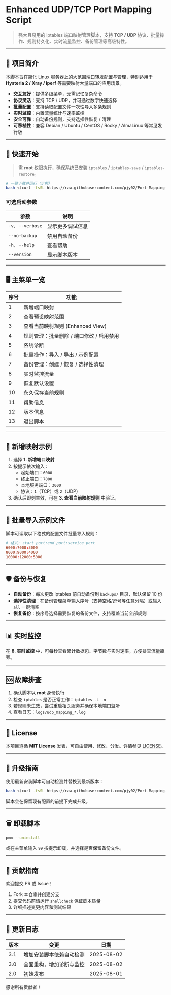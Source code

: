 # Enhanced UDP/TCP Port Mapping Script

> 强大且易用的 iptables 端口映射管理脚本，支持 **TCP / UDP** 协议、批量操作、规则持久化、实时流量监控、备份管理等高级特性。

---

## 📑 项目简介

本脚本旨在简化 Linux 服务器上的大范围端口转发配置与管理，特别适用于 **Hysteria 2 / Xray / iperf** 等需要映射大量端口的应用场景。

* **交互友好**：提供多级菜单，无需记忆复杂命令
* **协议灵活**：支持 TCP / UDP，并可通过数字快速选择
* **批量配置**：支持读取配置文件一次性导入多条规则
* **实时监控**：内置流量统计与速率监控
* **安全可靠**：自动备份规则，支持选择性恢复 / 清理
* **可移植性**：兼容 Debian / Ubuntu / CentOS / Rocky / AlmaLinux 等常见发行版

---

## 🚀 快速开始

> 需 **root** 权限执行，确保系统已安装 `iptables` / `iptables-save` / `iptables-restore`。

```bash
# 一键下载并运行（示例）
bash <(curl -fsSL https://raw.githubusercontent.com/pjy02/Port-Mapping-Manage/refs/heads/main/install_pmm.sh)
```

### 可选启动参数

| 参数 | 说明 |
| ---- | ---- |
| `-v, --verbose` | 显示更多调试信息 |
| `--no-backup` | 禁用自动备份 |
| `-h, --help` | 查看帮助 |
| `--version` | 显示脚本版本 |

---

## 🖥️ 主菜单一览

| 序号 | 功能 |
| ---- | ---- |
| 1 | 新增端口映射 |
| 2 | 查看预设映射范围 |
| 3 | 查看当前映射规则 (Enhanced View) |
| 4 | 规则管理：批量删除 / 端口修改 / 启用禁用 |
| 5 | 系统诊断 |
| 6 | 批量操作：导入 / 导出 / 示例配置 |
| 7 | 备份管理：创建 / 恢复 / 选择性清理 |
| 8 | 实时监控流量 |
| 9 | 恢复默认设置 |
| 10 | 永久保存当前规则 |
| 11 | 帮助信息 |
| 12 | 版本信息 |
| 13 | 退出脚本 |

---

## 🔧 新增映射示例

1. 选择 **1. 新增端口映射**
2. 按提示依次输入：
   * 起始端口：`6000`
   * 终止端口：`7000`
   * 本地服务端口：`3000`
   * 协议：`1`（TCP）或 `2`（UDP）
3. 确认后即刻生效，可在 **3. 查看当前映射规则** 中验证。

---

## 📂 批量导入示例文件

脚本可读取以下格式的配置文件批量导入规则：

```text:sample_rules.conf
# 格式: start_port:end_port:service_port
6000:7000:3000
8000:9000:4000
10000:12000:5000
```

---

## 🛡️ 备份与恢复

* **自动备份**：每次更改 iptables 前自动备份到 `backups/` 目录，默认保留 10 份
* **选择性清理**：在备份管理菜单输入序号（支持空格/逗号等任意分隔）或输入 `all` 一键清空
* **恢复备份**：按序号选择需要恢复的备份文件，支持覆盖当前全部规则

---

## 📊 实时监控

在 **8. 实时监控** 中，可每秒查看累计数据包、字节数与实时速率，方便排查流量瓶颈。

---

## 🆘 故障排查

1. 确认脚本以 **root** 身份执行
2. 检查 `iptables` 是否正常工作：`iptables -L -n`
3. 若规则未生效，尝试重启相关服务并确保本地端口监听
4. 查看日志：`logs/udp_mapping_*.log`

---

## 📜 License

本项目遵循 **MIT License** 发表，可自由使用、修改、分发。详情参见 [LICENSE](./LICENSE)。

---

## 🔄 升级指南

使用最新安装脚本可自动检测并替换到最新版本：

```bash
bash <(curl -fsSL https://raw.githubusercontent.com/pjy02/Port-Mapping-Manage/main/install_pmm.sh)
```

脚本会在保留现有配置的前提下完成升级。

---

## 🗑️ 卸载脚本

```bash
pmm --uninstall
```

或在主菜单输入 `99` 按提示卸载，并选择是否保留备份文件。

---

## 🤝 贡献指南

欢迎提交 PR 或 Issue！

1. Fork 本仓库并创建分支
2. 提交代码前请运行 `shellcheck` 保证脚本质量
3. 详细描述变更内容和测试结果

---

## 📰 更新日志

| 版本 | 变更 | 日期 |
| ---- | ---- | ---- |
| 3.1  | 增加安装脚本依赖自动检测 | 2025-08-02 |
| 3.0  | 全面重构，增加诊断与监控 | 2025-08-02 |
| 2.0  | 初始发布 | 2025-08-01 |

感谢所有贡献者！
